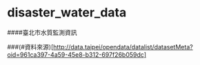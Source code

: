 # disaster_water_data
####臺北市水質監測資訊

###(#資料來源)[http://data.taipei/opendata/datalist/datasetMeta?oid=961ca397-4a59-45e8-b312-697f26b059dc]
